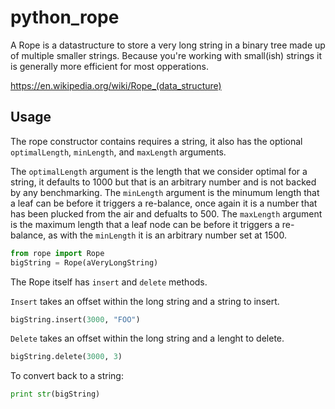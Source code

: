 # python_rope
A Rope is a datastructure to store a very long string in a binary tree made up of multiple smaller strings. Because you're working with small(ish) strings it is generally more efficient for most opperations. 

https://en.wikipedia.org/wiki/Rope_(data_structure)

## Usage
The rope constructor contains requires a string, it also has the optional `optimalLength`, `minLength`, and `maxLength` arguments.

The `optimalLength` argument is the length that we consider optimal for a string, it defaults to 1000 but that is an arbitrary number and is not backed by any benchmarking.
The `minLength` argument is the minumum length that a leaf can be before it triggers a re-balance, once again it is a number that has been plucked from the air and defualts to 500.
The `maxLength` argument is the maximum length that a leaf node can be before it triggers a re-balance, as with the `minLength` it is an arbitrary number set at 1500.

```Python
from rope import Rope
bigString = Rope(aVeryLongString)
```

The Rope itself has `insert` and `delete` methods.

`Insert` takes an offset within the long string and a string to insert.

```Python
bigString.insert(3000, "FOO")
```

`Delete` takes an offset within the long string and a lenght to delete.

```Python
bigString.delete(3000, 3)
```

To convert back to a string:
```Python
print str(bigString)
```
